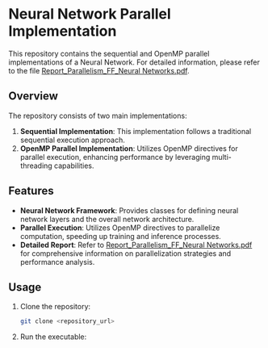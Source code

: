 # Neural Network Parallel Implementation

This repository contains the sequential and OpenMP parallel implementations of a Neural Network. For detailed information, please refer to the file [Report_Parallelism_FF_Neural Networks.pdf](Report_Parallelism_FF_Neural%20Networks.pdf).

## Overview

The repository consists of two main implementations:

1. **Sequential Implementation**: This implementation follows a traditional sequential execution approach.
2. **OpenMP Parallel Implementation**: Utilizes OpenMP directives for parallel execution, enhancing performance by leveraging multi-threading capabilities.

## Features

- **Neural Network Framework**: Provides classes for defining neural network layers and the overall network architecture.
- **Parallel Execution**: Utilizes OpenMP directives to parallelize computation, speeding up training and inference processes.
- **Detailed Report**: Refer to [Report_Parallelism_FF_Neural Networks.pdf](Report_Parallelism_FF_Neural%20Networks.pdf) for comprehensive information on parallelization strategies and performance analysis.

## Usage

1. Clone the repository:

    ```bash
    git clone <repository_url>
    ```

2. Run the executable:

